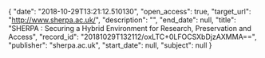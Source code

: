 {
  "date": "2018-10-29T13:21:12.510130", 
  "open_access": true, 
  "target_url": "http://www.sherpa.ac.uk/", 
  "description": "", 
  "end_date": null, 
  "title": "SHERPA : Securing a Hybrid Environment for Research, Preservation and Access", 
  "record_id": "20181029T132112/oxLTC+0LFOCSXbDjzAXMMA==", 
  "publisher": "sherpa.ac.uk", 
  "start_date": null, 
  "subject": null
}


